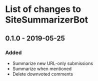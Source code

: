 # List of changes to SiteSummarizerBot

## 0.1.0 - 2019-05-25
### Added
- Summarize new URL-only submissions
- Summarize when mentioned
- Delete downvoted comments
